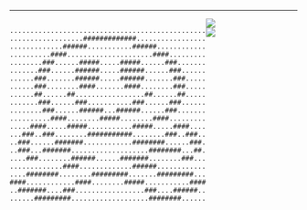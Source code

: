 - - -

<div style="display:flex; flex-direction:row;">

<div style="flex: 1">


```
................................................
..................#############.................
.............######...........######............
..........####.....................####.........
........###......#####.....#####......###.......
.......###......######.....######......###......
......###.......######.....######.......###.....
......###........####.......####........###.....
......##......##.................##......##.....
.......###......###...........###......###......
........###......######...######......###.......
..........####........#####........####.........
.....####.....#####...........#####.....####....
...###..###........###########........###..###..
..###......#######............########......###.
..###...#######...................########...##.
....###........######......#######........###...
.............####.............######............
....########........#########.......#########...
####............####........#####...........####
..#######....###.................###....######..
......#########...................########......
```

</div>

<div style="flex:1; display:flex; flex-direction:column;">
<img src="https://github-readme-stats.vercel.app/api?username=cupen&show_icons=true&count_private=true" />
<img src="https://github-readme-stats.vercel.app/api/top-langs/?username=cupen&size_weight=0.2&count_weight=0.8" />
</div>

</div>
